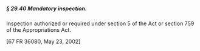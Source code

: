 ##### § 29.40 Mandatory inspection. #####

Inspection authorized or required under section 5 of the Act or section 759 of the Appropriations Act.

[67 FR 36080, May 23, 2002]